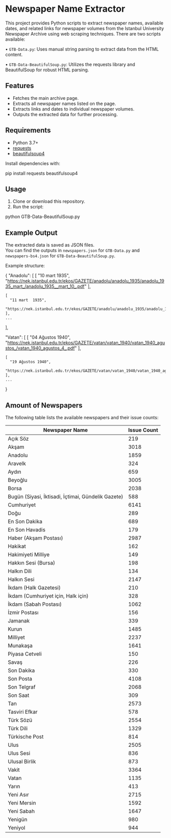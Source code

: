 ﻿# Newspaper Name Extractor

This project provides Python scripts to extract newspaper names, available dates, and related links for newspaper volumes from the Istanbul University Newspaper Archive using web scraping techniques.
There are two scripts available: 

•	`GTB-Data.py`: Uses manual string parsing to extract data from the HTML content.

•	`GTB-Data-BeautifulSoup.py`: Utilizes the requests library and BeautifulSoup for robust HTML parsing.

## Features

- Fetches the main archive page.
- Extracts all newspaper names listed on the page.
- Extracts links and dates to individual newspaper volumes.
- Outputs the extracted data for further processing.

## Requirements

- Python 3.7+
- [requests](https://pypi.org/project/requests/)
- [beautifulsoup4](https://pypi.org/project/beautifulsoup4/)

Install dependencies with:

pip install requests beautifulsoup4
## Usage

1. Clone or download this repository.
2. Run the script:

python GTB-Data-BeautifulSoup.py

## Example Output
The extracted data is saved as JSON files.  
You can find the outputs in `newspapers.json` for `GTB-Data.py` and `newspapers-bs4.json` for `GTB-Data-BeautifulSoup.py`.

Example structure:

{
"Anadolu": [
    [
      "10 mart  1935",
      "https://nek.istanbul.edu.tr/ekos/GAZETE/anadolu/anadolu_1935/anadolu_1935_mart_/anadolu_1935__mart_10_.pdf"
    ],

    [
      "11 mart  1935",
      "https://nek.istanbul.edu.tr/ekos/GAZETE/anadolu/anadolu_1935/anadolu_1935_mart_/anadolu_1935__mart_11_.pdf"
    ],
    ...
  ],

  "Vatan": [
    [
      "04 Ağustos 1940",
      "https://nek.istanbul.edu.tr/ekos/GAZETE/vatan/vatan_1940/vatan_1940_agustos_/vatan_1940_agustos_4_.pdf"
    ],

    [
      "19 Ağustos 1940",
      "https://nek.istanbul.edu.tr/ekos/GAZETE/vatan/vatan_1940/vatan_1940_agustos_/vatan_1940_agustos_19_.pdf"
    ],
    ...

}



## Amount of Newspapers

The following table lists the available newspapers and their issue counts:

| Newspaper Name                                              | Issue Count |
|-------------------------------------------------------------|-------------|
| Açık Söz                                                    | 219         |
| Akşam                                                       | 3018        |
| Anadolu                                                     | 1859        |
| Aravelk                                                     | 324         |
| Aydın                                                       | 659         |
| Beyoğlu                                                     | 3005        |
| Borsa                                                       | 2038        |
| Bugün (Siyasi, İktisadi, İçtimai, Gündelik Gazete)          | 588         |
| Cumhuriyet                                                  | 6141        |
| Doğu                                                        | 289         |
| En Son Dakika                                               | 689         |
| En Son Havadis                                              | 179         |
| Haber (Akşam Postası)                                       | 2987        |
| Hakikat                                                     | 162         |
| Hakimiyeti Milliye                                          | 149         |
| Hakkın Sesi (Bursa)                                         | 198         |
| Halkın Dili                                                 | 134         |
| Halkın Sesi                                                 | 2147        |
| İkdam (Halk Gazetesi)                                       | 210         |
| İkdam (Cumhuriyet için, Halk için)                          | 328         |
| İkdam (Sabah Postası)                                       | 1062        |
| İzmir Postası                                               | 156         |
| Jamanak                                                     | 339         |
| Kurun                                                       | 1485        |
| Milliyet                                                    | 2237        |
| Munakaşa                                                    | 1641        |
| Piyasa Cetveli                                              | 150         |
| Savaş                                                       | 226         |
| Son Dakika                                                  | 330         |
| Son Posta                                                   | 4108        |
| Son Telgraf                                                 | 2068        |
| Son Saat                                                    | 309         |
| Tan                                                         | 2573        |
| Tasviri Efkar                                               | 578         |
| Türk Sözü                                                   | 2554        |
| Türk Dili                                                   | 1329        |
| Türkische Post                                              | 814         |
| Ulus                                                        | 2505        |
| Ulus Sesi                                                   | 836         |
| Ulusal Birlik                                               | 873         |
| Vakit                                                       | 3364        |
| Vatan                                                       | 1135        |
| Yarın                                                       | 413         |
| Yeni Asır                                                   | 2715        |
| Yeni Mersin                                                 | 1592        |
| Yeni Sabah                                                  | 1647        |
| Yenigün                                                     | 980         |
| Yeniyol                                                     | 944         |